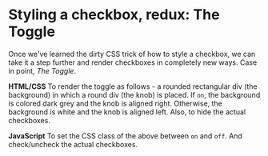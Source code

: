 # Styling a checkbox, redux: The Toggle

Once we've learned the dirty CSS trick of how to style a checkbox, we can take it a step further and render checkboxes in completely new ways. Case in point, *The Toggle*.

**HTML/CSS**
To render the toggle as follows - a rounded rectangular div (the background) in which a round div (the knob) is placed. If `on`, the background is colored dark grey and the knob is aligned right. Otherwise, the background is white and the knob is aligned left.
Also, to hide the actual checkboxes.

**JavaScript**
To set the CSS class of the above between `on` and `off`. And check/uncheck the actual checkboxes.
